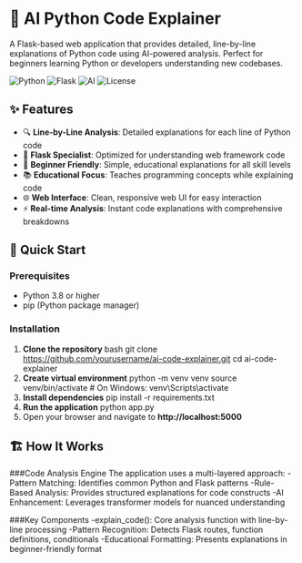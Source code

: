 # 🤖 AI Python Code Explainer

A Flask-based web application that provides detailed, line-by-line explanations of Python code using AI-powered analysis. Perfect for beginners learning Python or developers understanding new codebases.

![Python](https://img.shields.io/badge/Python-3.8%2B-blue)
![Flask](https://img.shields.io/badge/Flask-2.0%2B-lightgrey)
![AI](https://img.shields.io/badge/AI-Powered-orange)
![License](https://img.shields.io/badge/License-MIT-green)

## ✨ Features

- 🔍 **Line-by-Line Analysis**: Detailed explanations for each line of Python code
- 🚀 **Flask Specialist**: Optimized for understanding web framework code
- 🎯 **Beginner Friendly**: Simple, educational explanations for all skill levels
- 📚 **Educational Focus**: Teaches programming concepts while explaining code
- 🌐 **Web Interface**: Clean, responsive web UI for easy interaction
- ⚡ **Real-time Analysis**: Instant code explanations with comprehensive breakdowns


## 🚀 Quick Start

### Prerequisites
- Python 3.8 or higher
- pip (Python package manager)

### Installation

1. **Clone the repository**
bash
git clone https://github.com/yourusername/ai-code-explainer.git
cd ai-code-explainer
2. **Create virtual environment**
python -m venv venv
source venv/bin/activate  # On Windows: venv\Scripts\activate
3. **Install dependencies**
pip install -r requirements.txt
4. **Run the application**
python app.py
5. Open your browser and navigate to **http://localhost:5000**


## 🏗️ How It Works
###Code Analysis Engine
The application uses a multi-layered approach:
-Pattern Matching: Identifies common Python and Flask patterns
-Rule-Based Analysis: Provides structured explanations for code constructs
-AI Enhancement: Leverages transformer models for nuanced understanding

###Key Components
-explain_code(): Core analysis function with line-by-line processing
-Pattern Recognition: Detects Flask routes, function definitions, conditionals
-Educational Formatting: Presents explanations in beginner-friendly format
